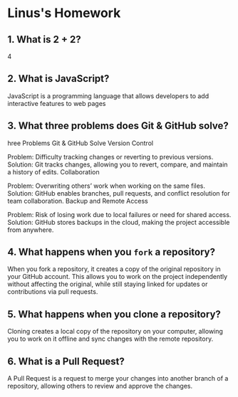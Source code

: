 # Linus's Homework

## 1. What is 2 + 2?

4

## 2. What is JavaScript?

JavaScript is a programming language that allows developers to add interactive features to web pages

## 3. What three problems does Git & GitHub solve?

hree Problems Git & GitHub Solve
Version Control

Problem: Difficulty tracking changes or reverting to previous versions.
Solution: Git tracks changes, allowing you to revert, compare, and maintain a history of edits.
Collaboration

Problem: Overwriting others’ work when working on the same files.
Solution: GitHub enables branches, pull requests, and conflict resolution for team collaboration.
Backup and Remote Access

Problem: Risk of losing work due to local failures or need for shared access.
Solution: GitHub stores backups in the cloud, making the project accessible from anywhere.

## 4. What happens when you `fork` a repository?

When you fork a repository, it creates a copy of the original repository in your GitHub account. This allows you to work on the project independently without affecting the original, while still staying linked for updates or contributions via pull requests.

## 5. What happens when you clone a repository?

Cloning creates a local copy of the repository on your computer, allowing you to work on it offline and sync changes with the remote repository.

## 6. What is a Pull Request?

A Pull Request is a request to merge your changes into another branch of a repository, allowing others to review and approve the changes.